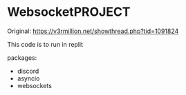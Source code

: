# WebsocketPROJECT


Original:
https://v3rmillion.net/showthread.php?tid=1091824

This code is to run in replit

packages:

- discord
- asyncio
- websockets
